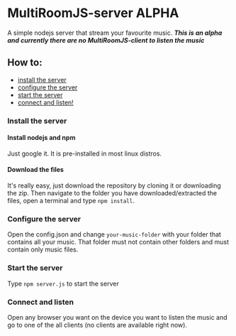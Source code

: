# MultiRoomJS-server ALPHA
A simple nodejs server that stream your favourite music. ***This is an alpha and currently there are no MultiRoomJS-client to listen the music***
## How to:
- [install the server](#server)
- [configure the server](#config)
- [start the server](#start)
- [connect and listen!](#connect)

### Install the server
<a name="server"></a>
#### Install nodejs and npm
Just google it. It is pre-installed in most linux distros.
#### Download the files
It's really easy, just download the repository by cloning it or downloading the zip.
Then navigate to the folder you have downloaded/extracted the files, open a terminal and type `npm install`.

### Configure the server
<a name="config"></a>
Open the config.json and change `your-music-folder` with your folder that contains all your music.
That folder must not contain other folders and must contain only music files.

### Start the server
<a name="start"></a>
Type `npm server.js` to start the server

### Connect and listen
<a name="connect">
Open any browser you want on the device you want to listen the music and go to one of the all clients (no clients are available right now).
